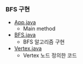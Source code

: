### BFS 구현
- <a href="https://github.com/hongjw1991/java-data_structure-algorithm/tree/master/Algorithm/Problem_Solve/BFS/App.java">App.java</a>
    - Main method
- <a href="https://github.com/hongjw1991/java-data_structure-algorithm/tree/master/Algorithm/Problem_Solve/BFS/BFS.java">BFS.java</a>
    - BFS 알고리즘 구현
- <a href="https://github.com/hongjw1991/java-data_structure-algorithm/tree/master/Algorithm/Problem_Solve/BFS/Vertex.java">Vertex.java</a>
    - Vertex 노드 정의한 코드